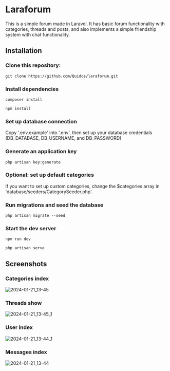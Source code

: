 # Laraforum

This is a simple forum made in Laravel. It has basic forum functionality with categories, threads and posts, and also implements a simple friendship system with chat functionality.

## Installation

### Clone this repository:

```git
git clone https://github.com/Quidos/laraforum.git
```

### Install dependencies

```
composer install
```

```
npm install
```

### Set up database connection

Copy '.env.example' into '.env', then set up your database credentials (DB_DATABASE, DB_USERNAME, and DB_PASSWORD)

### Generate an application key

```
php artisan key:generate
```

### Optional: set up default categories

If you want to set up custom categories, change the $categories array in 'database/seeders/CategorySeeder.php'.

### Run migrations and seed the database

```
php artisan migrate --seed
```

### Start the dev server

```
npm run dev
```

```
php artisan serve
```

## Screenshots

### Categories index

![2024-01-21_13-45](https://github.com/Quidos/laraforum/assets/52010846/4d81d7d4-6740-4a3e-aad9-b333711d70b2)

### Threads show

![2024-01-21_13-45_1](https://github.com/Quidos/laraforum/assets/52010846/713f4348-825d-446a-9627-34e882a95c6a)

### User index

![2024-01-21_13-44_1](https://github.com/Quidos/laraforum/assets/52010846/27d05440-0bd9-43ce-b9cc-a3ce407371b0)

### Messages index

![2024-01-21_13-44](https://github.com/Quidos/laraforum/assets/52010846/92d1befd-be7c-4a7d-8ee5-dad4e4f1a89b)

